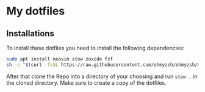 # My dotfiles

## Installations

To install these dotfiles you need to install the following dependencies:
```bash
sudo apt install neovim stow zoxide fzf
sh -c "$(curl -fsSL https://raw.githubusercontent.com/ohmyzsh/ohmyzsh/master/tools/install.sh)"
```



After that clone the Repo into a directory of your choosing and run `stow .` in the cloned directory. Make sure to create a copy of the dotfiles.
